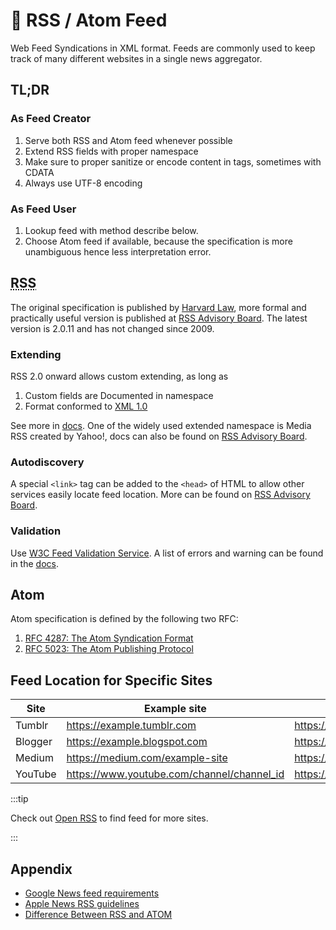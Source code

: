 # 🌱 RSS / Atom Feed

Web Feed Syndications in XML format. Feeds are commonly used to keep track of many different websites in a single news aggregator.

## TL;DR

### As Feed Creator

1. Serve both RSS and Atom feed whenever possible
2. Extend RSS fields with proper namespace
3. Make sure to proper sanitize or encode content in tags, sometimes with CDATA
4. Always use UTF-8 encoding

### As Feed User

1. Lookup feed with method describe below.
2. Choose Atom feed if available, because the specification is more unambiguous hence less interpretation error.

## <abbr title="Rich Site Summary">RSS</abbr>

The original specification is published by [Harvard Law](https://cyber.harvard.edu/rss/rss.html), more formal and practically useful version is published at [RSS Advisory Board](https://www.rssboard.org/rss-specification). The latest version is 2.0.11 and has not changed since 2009.

### Extending

RSS 2.0 onward allows custom extending, as long as

1. Custom fields are Documented in namespace
2. Format conformed to [XML 1.0](https://www.w3.org/TR/REC-xml-names/)

See more in [docs](https://www.rssboard.org/rss-specification#extendingRss). One of the widely used extended namespace is Media RSS created by Yahoo!, docs can also be found on [RSS Advisory Board](https://www.rssboard.org/media-rss).

### Autodiscovery

A special `<link>` tag can be added to the `<head>` of HTML to allow other services easily locate feed location. More can be found on [RSS Advisory Board](https://www.rssboard.org/rss-autodiscovery).

### Validation

Use [W3C Feed Validation Service](https://validator.w3.org/feed/). A list of errors and warning can be found in the [docs](https://validator.w3.org/feed/docs/).

## Atom

Atom specification is defined by the following two RFC:

1. [RFC 4287: The Atom Syndication Format](https://datatracker.ietf.org/doc/html/rfc4287)
2. [RFC 5023: The Atom Publishing Protocol](https://datatracker.ietf.org/doc/html/rfc5023)

###

## Feed Location for Specific Sites

| Site    | Example site                               | Feed location                                    |
| ------- | ------------------------------------------ | ------------------------------------------------ |
| Tumblr  | https://example.tumblr.com                 | https://example.tumblr.com/rss                   |
| Blogger | https://example.blogspot.com               | https://example.blogspot.com/feeds/posts/default |
| Medium  | https://medium.com/example-site            | https://medium.com/feed/example-site             |
| YouTube | https://www.youtube.com/channel/channel_id | https://www.youtube.com/feeds/videos.xml?        |

:::tip

Check out [Open RSS](https://openrss.org/) to find feed for more sites.

:::

## Appendix

- [Google News feed requirements](https://support.google.com/news/publisher-center/answer/9545420)
- [Apple News RSS guidelines](https://support.apple.com/en-au/guide/news-publisher/apdc2c7520ff/icloud)
- [Difference Between RSS and ATOM](http://www.differencebetween.net/technology/difference-between-rss-and-atom/)
